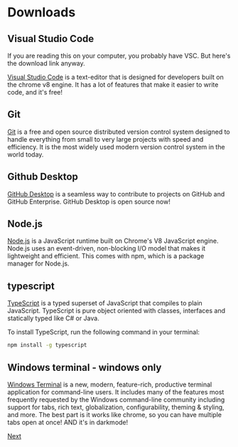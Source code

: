 # Downloads

## Visual Studio Code
If you are reading this on your computer, you probably have VSC. But here's the download link anyway.

[Visual Studio Code](https://code.visualstudio.com/) is a text-editor that is designed for developers built on the chrome v8 engine. It has a lot of features that make it easier to write code, and it's free!

## Git
[Git](https://git-scm.com/) is a free and open source distributed version control system designed to handle everything from small to very large projects with speed and efficiency. It is the most widely used modern version control system in the world today.

## Github Desktop
[GitHub Desktop](https://desktop.github.com/) is a seamless way to contribute to projects on GitHub and GitHub Enterprise. GitHub Desktop is open source now!

## Node.js
[Node.js](https://nodejs.org/en/) is a JavaScript runtime built on Chrome's V8 JavaScript engine. Node.js uses an event-driven, non-blocking I/O model that makes it lightweight and efficient. This comes with npm, which is a package manager for Node.js.

## typescript
[TypeScript](https://www.typescriptlang.org/) is a typed superset of JavaScript that compiles to plain JavaScript. TypeScript is pure object oriented with classes, interfaces and statically typed like C# or Java.

To install TypeScript, run the following command in your terminal:
```bash
npm install -g typescript
```

## Windows terminal - windows only
[Windows Terminal](https://www.microsoft.com/en-us/p/windows-terminal/9n0dx20hk701?activetab=pivot:overviewtab) is a new, modern, feature-rich, productive terminal application for command-line users. It includes many of the features most frequently requested by the Windows command-line community including support for tabs, rich text, globalization, configurability, theming & styling, and more. The best part is it works like chrome, so you can have multiple tabs open at once! AND it's in darkmode!

[Next](../2.1%20-%20Terminal/terminal.md)